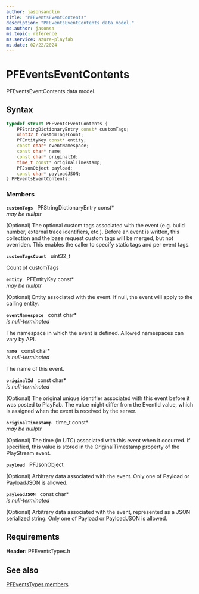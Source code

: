 ```yaml
---
author: jasonsandlin
title: "PFEventsEventContents"
description: "PFEventsEventContents data model."
ms.author: jasonsa
ms.topic: reference
ms.service: azure-playfab
ms.date: 02/22/2024
---
```


# PFEventsEventContents  

PFEventsEventContents data model.  

## Syntax  
  
```cpp
typedef struct PFEventsEventContents {  
    PFStringDictionaryEntry const* customTags;  
    uint32_t customTagsCount;  
    PFEntityKey const* entity;  
    const char* eventNamespace;  
    const char* name;  
    const char* originalId;  
    time_t const* originalTimestamp;  
    PFJsonObject payload;  
    const char* payloadJSON;  
} PFEventsEventContents;  
```
  
### Members  
  
**`customTags`** &nbsp; PFStringDictionaryEntry const*  
*may be nullptr*  
  
(Optional) The optional custom tags associated with the event (e.g. build number, external trace identifiers, etc.). Before an event is written, this collection and the base request custom tags will be merged, but not overriden. This enables the caller to specify static tags and per event tags.
  
**`customTagsCount`** &nbsp; uint32_t  
  
Count of customTags
  
**`entity`** &nbsp; PFEntityKey const*  
*may be nullptr*  
  
(Optional) Entity associated with the event. If null, the event will apply to the calling entity.
  
**`eventNamespace`** &nbsp; const char*  
*is null-terminated*  
  
The namespace in which the event is defined. Allowed namespaces can vary by API.
  
**`name`** &nbsp; const char*  
*is null-terminated*  
  
The name of this event.
  
**`originalId`** &nbsp; const char*  
*is null-terminated*  
  
(Optional) The original unique identifier associated with this event before it was posted to PlayFab. The value might differ from the EventId value, which is assigned when the event is received by the server.
  
**`originalTimestamp`** &nbsp; time_t const*  
*may be nullptr*  
  
(Optional) The time (in UTC) associated with this event when it occurred. If specified, this value is stored in the OriginalTimestamp property of the PlayStream event.
  
**`payload`** &nbsp; PFJsonObject  
  
(Optional) Arbitrary data associated with the event. Only one of Payload or PayloadJSON is allowed.
  
**`payloadJSON`** &nbsp; const char*  
*is null-terminated*  
  
(Optional) Arbitrary data associated with the event, represented as a JSON serialized string. Only one of Payload or PayloadJSON is allowed.
  
  
## Requirements  
  
**Header:** PFEventsTypes.h
  
## See also  
[PFEventsTypes members](../pfeventstypes_members.md)  

  
  
